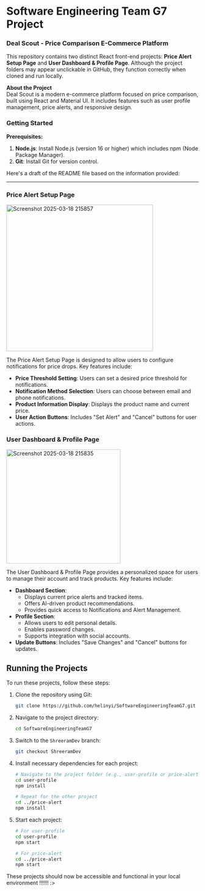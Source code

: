 
# Software Engineering Team G7 Project

### Deal Scout - Price Comparison E-Commerce Platform



This repository contains two distinct React front-end projects: **Price Alert Setup Page** and **User Dashboard & Profile Page**. Although the project folders may appear unclickable in GitHub, they function correctly when cloned and run locally.

**About the Project**  
Deal Scout is a modern e-commerce platform focused on price comparison, built using React and Material UI. It includes features such as user profile management, price alerts, and responsive design.

### Getting Started  
**Prerequisites:**  
1. **Node.js**: Install Node.js (version 16 or higher) which includes npm (Node Package Manager).
2. **Git**: Install Git for version control.

Here's a draft of the README file based on the information provided:

---


### Price Alert Setup Page
<img width="384" alt="Screenshot 2025-03-18 215857" src="https://github.com/user-attachments/assets/fb11afb7-360f-4411-be66-f1d8a7e18328" />

The Price Alert Setup Page is designed to allow users to configure notifications for price drops. Key features include:

- **Price Threshold Setting**: Users can set a desired price threshold for notifications.
- **Notification Method Selection**: Users can choose between email and phone notifications.
- **Product Information Display**: Displays the product name and current price.
- **User Action Buttons**: Includes "Set Alert" and "Cancel" buttons for user actions.

### User Dashboard & Profile Page
<img width="299" alt="Screenshot 2025-03-18 215835" src="https://github.com/user-attachments/assets/f524c01d-3f49-4fa4-a233-e28dccdb5485" />

The User Dashboard & Profile Page provides a personalized space for users to manage their account and track products. Key features include:

- **Dashboard Section**:
  - Displays current price alerts and tracked items.
  - Offers AI-driven product recommendations.
  - Provides quick access to Notifications and Alert Management.
- **Profile Section**:
  - Allows users to edit personal details.
  - Enables password changes.
  - Supports integration with social accounts.
- **Update Buttons**: Includes "Save Changes" and "Cancel" buttons for updates.

## Running the Projects

To run these projects, follow these steps:

1. Clone the repository using Git:
   ```bash
   git clone https://github.com/helinyi/SoftwareEngineeringTeamG7.git
   ```

2. Navigate to the project directory:
   ```bash
   cd SoftwareEngineeringTeamG7
   ```

3. Switch to the `ShreeramDev` branch:
   ```bash
   git checkout ShreeramDev
   ```

4. Install necessary dependencies for each project:
   ```bash
   # Navigate to the project folder (e.g., user-profile or price-alert)
   cd user-profile
   npm install
   
   # Repeat for the other project
   cd ../price-alert
   npm install
   ```

5. Start each project:
   ```bash
   # For user-profile
   cd user-profile
   npm start
   
   # For price-alert
   cd ../price-alert
   npm start
   ```

These projects should now be accessible and functional in your local environment !!!!!! :>
